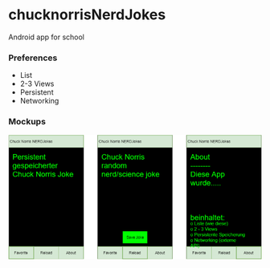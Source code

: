# chucknorrisNerdJokes
Android app for school

### Preferences
- List
- 2-3 Views
- Persistent
- Networking

### Mockups
![mockups](mockup.png "Mockups")
